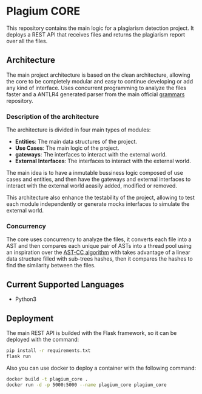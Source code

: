 # Plagium CORE

This repository contains the main logic for a plagiarism detection project. It deploys a REST API that receives files and returns the plagiarism report over all the files.

## Architecture

The main project architecture is based on the clean architecture, allowing the core to be completely modular and easy to continue developing or add any kind of interface. Uses concurrent programming to analyze the files faster and a ANTLR4 generated parser from the main official [grammars](https://github.com/antlr/grammars-v4) repository.

### Description of the architecture
The architecture is divided in four main types of modules:
- **Entities**: The main data structures of the project.
- **Use Cases**: The main logic of the project.
- **gateways**: The interfaces to interact with the external world.
- **External Interfaces**: The interfaces to interact with the external world.

The main idea is to have a inmutable bussiness logic composed of use cases and entities, and then have the gateways and external interfaces to interact with the external world aeasily added, modified or removed.

This architecture also enhance the testability of the project, allowing to test each module independently or generate mocks interfaces to simulate the external world.

### Concurrency

The core uses concurrency to analyze the files, it converts each file into a AST and then compares each unique pair of ASTs into a thread pool using an inspiration over the [AST-CC algorithm](https://ieeexplore.ieee.org/document/7424821?section=abstract) with takes advantage of a linear data structure filled with sub-trees hashes, then it compares the hashes to find the similarity between the files.

## Current Supported Languages
- Python3

## Deployment

The main REST API is builded with the Flask framework, so it can be deployed with the command:

```bash
pip install -r requirements.txt
flask run
```
Also you can use docker to deploy a container with the following command:

```bash
docker build -t plagium_core .
docker run -d -p 5000:5000 --name plagium_core plagium_core
```